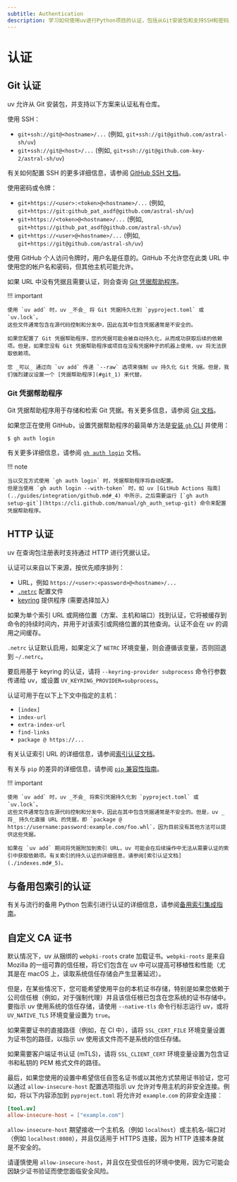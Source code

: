 ```yaml
---
subtitle: Authentication
description: 学习如何使用uv进行Python项目的认证，包括从Git安装包和支持SSH和密码/令牌认证。完整指南帮助您安全地管理项目依赖项。
---
```


# 认证

## Git 认证

uv 允许从 Git 安装包，并支持以下方案来认证私有仓库。

使用 SSH：

- `git+ssh://git@<hostname>/...` (例如, `git+ssh://git@github.com/astral-sh/uv`)
- `git+ssh://git@<host>/...` (例如, `git+ssh://git@github.com-key-2/astral-sh/uv`)

有关如何配置 SSH 的更多详细信息，请参阅
[GitHub SSH 文档](https://docs.github.com/en/authentication/connecting-to-github-with-ssh/about-ssh)。

使用密码或令牌：

- `git+https://<user>:<token>@<hostname>/...` (例如,
  `git+https://git:github_pat_asdf@github.com/astral-sh/uv`)
- `git+https://<token>@<hostname>/...` (例如, `git+https://github_pat_asdf@github.com/astral-sh/uv`)
- `git+https://<user>@<hostname>/...` (例如, `git+https://git@github.com/astral-sh/uv`)

使用 GitHub 个人访问令牌时，用户名是任意的。GitHub 不允许您在此类 URL 中使用您的帐户名和密码，但其他主机可能允许。

如果 URL 中没有凭据且需要认证，则会查询 [Git 凭据帮助程序](#git_1)。

!!! important

    使用 `uv add` 时，uv _不会_ 将 Git 凭据持久化到 `pyproject.toml` 或 `uv.lock`。
    这些文件通常包含在源代码控制和分发中，因此在其中包含凭据通常是不安全的。

    如果您配置了 Git 凭据帮助程序，您的凭据可能会被自动持久化，从而成功获取后续的依赖项。但是，如果您没有 Git 凭据帮助程序或项目在没有凭据种子的机器上使用，uv 将无法获取依赖项。

    您 _可以_ 通过向 `uv add` 传递 `--raw` 选项来强制 uv 持久化 Git 凭据。但是，我们强烈建议设置一个 [凭据帮助程序](#git_1) 来代替。

### Git 凭据帮助程序

Git 凭据帮助程序用于存储和检索 Git 凭据。有关更多信息，请参阅
[Git 文档](https://git-scm.com/doc/credential-helpers)。

如果您正在使用 GitHub，设置凭据帮助程序的最简单方法是[安装 `gh` CLI](https://github.com/cli/cli#installation) 并使用：

```console
$ gh auth login
```

有关更多详细信息，请参阅 [`gh auth login`](https://cli.github.com/manual/gh_auth_login) 文档。

!!! note

    当以交互方式使用 `gh auth login` 时，凭据帮助程序将自动配置。
    但是当使用 `gh auth login --with-token` 时，如 uv [GitHub Actions 指南](../guides/integration/github.md#_4) 中所示，之后需要运行 [`gh auth setup-git`](https://cli.github.com/manual/gh_auth_setup-git) 命令来配置凭据帮助程序。

## HTTP 认证

uv 在查询包注册表时支持通过 HTTP 进行凭据认证。

认证可以来自以下来源，按优先顺序排列：

- URL，例如 `https://<user>:<password>@<hostname>/...`
- [`.netrc`](https://everything.curl.dev/usingcurl/netrc) 配置文件
- [keyring](https://github.com/jaraco/keyring) 提供程序 (需要选择加入)

如果为单个索引 URL 或网络位置（方案、主机和端口）找到认证，它将被缓存到命令的持续时间内，并用于对该索引或网络位置的其他查询。认证不会在 uv 的调用之间缓存。

`.netrc` 认证默认启用，如果定义了 `NETRC` 环境变量，则会遵循该变量，否则回退到 `~/.netrc`。

要启用基于 keyring 的认证，请将 `--keyring-provider subprocess` 命令行参数传递给 uv，或设置 `UV_KEYRING_PROVIDER=subprocess`。

认证可用于在以下上下文中指定的主机：

- `[index]`
- `index-url`
- `extra-index-url`
- `find-links`
- `package @ https://...`

有关认证索引 URL 的详细信息，请参阅[索引认证文档](./indexes.md#_5)。

有关与 `pip` 的差异的详细信息，请参阅 [`pip` 兼容性指南](../pip/compatibility.md#_8)。

!!! important

    使用 `uv add` 时，uv _不会_ 将索引凭据持久化到 `pyproject.toml` 或 `uv.lock`。
    这些文件通常包含在源代码控制和分发中，因此在其中包含凭据通常是不安全的。但是，uv _将_ 持久化直接 URL 的凭据，即 `package @ https://username:password:example.com/foo.whl`，因为目前没有其他方法可以提供这些凭据。

    如果在 `uv add` 期间将凭据附加到索引 URL，uv 可能会在后续操作中无法从需要认证的索引中获取依赖项。有关索引的持久认证的详细信息，请参阅[索引认证文档](./indexes.md#_5)。

## 与备用包索引的认证

有关与流行的备用 Python 包索引进行认证的详细信息，请参阅[备用索引集成指南](../guides/integration/alternative-indexes.md)。

## 自定义 CA 证书

默认情况下，uv 从捆绑的 `webpki-roots` crate 加载证书。`webpki-roots` 是来自 Mozilla 的一组可靠的信任根，将它们包含在 uv 中可以提高可移植性和性能（尤其是在 macOS 上，读取系统信任存储会产生显著延迟）。

但是，在某些情况下，您可能希望使用平台的本机证书存储，特别是如果您依赖于公司信任根（例如，对于强制代理）并且该信任根已包含在您系统的证书存储中。要指示 uv 使用系统的信任存储，请使用 `--native-tls` 命令行标志运行 uv，或将 `UV_NATIVE_TLS` 环境变量设置为 `true`。

如果需要证书的直接路径（例如，在 CI 中），请将 `SSL_CERT_FILE` 环境变量设置为证书包的路径，以指示 uv 使用该文件而不是系统的信任存储。

如果需要客户端证书认证 (mTLS)，请将 `SSL_CLIENT_CERT` 环境变量设置为包含证书和私钥的 PEM 格式文件的路径。

最后，如果您使用的设置中希望信任自签名证书或以其他方式禁用证书验证，您可以通过 `allow-insecure-host` 配置选项指示 uv 允许对专用主机的非安全连接。例如，将以下内容添加到 `pyproject.toml` 将允许对 `example.com` 的非安全连接：

```toml
[tool.uv]
allow-insecure-host = ["example.com"]
```

`allow-insecure-host` 期望接收一个主机名（例如 `localhost`）或主机名-端口对（例如 `localhost:8080`），并且仅适用于 HTTPS 连接，因为 HTTP 连接本身就是不安全的。

请谨慎使用 `allow-insecure-host`，并且仅在受信任的环境中使用，因为它可能会因缺少证书验证而使您面临安全风险。
